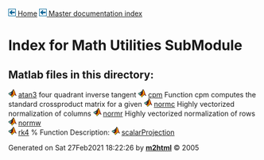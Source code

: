 [![\<](../../../../left.png) Home](../../../../../index.md)     [![\<](../../../../left.png) Master documentation index](../../../../../documentation.md)
 

# Index for Math Utilities SubModule

## Matlab files in this directory:

 
  ![](../../../../matlabicon.gif) [atan3](atan3.md)                         four quadrant inverse tangent
  ![](../../../../matlabicon.gif) [cpm](cpm.md)                             Function cpm computes the standard crossproduct matrix for a given
  ![](../../../../matlabicon.gif) [normc](normc.md)                         Highly vectorized normalization of columns
  ![](../../../../matlabicon.gif) [normr](normr.md)                         Highly vectorized normalization of rows
  ![](../../../../matlabicon.gif) [normw](normw.md)                         
  ![](../../../../matlabicon.gif) [rk4](rk4.md)                             \% Function Description:
  ![](../../../../matlabicon.gif) [scalarProjection](scalarProjection.md)   
 



Generated on Sat 27Feb2021 18:22:26 by
**[m2html](http://www.artefact.tk/software/matlab/m2html/ "Matlab Documentation in HTML")**
© 2005
